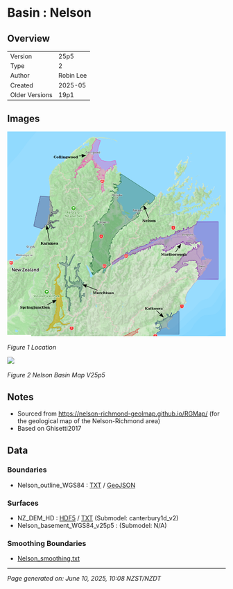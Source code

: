 # Basin : Nelson

## Overview
|         |                     |
|---------|---------------------|
| Version | 25p5           |
| Type    | 2        |
| Author  | Robin Lee            |
| Created | 2025-05           |
| Older Versions | 19p1 |


## Images
![](../images/maps/SI_north.png)

*Figure 1 Location*

![](../images/regional/Nelson_basin_map_v25p5.png)

*Figure 2 Nelson Basin Map V25p5*


## Notes
- Sourced from https://nelson-richmond-geolmap.github.io/RGMap/ (for the geological map of the Nelson-Richmond area)
- Based on Ghisetti2017

## Data
### Boundaries
- Nelson_outline_WGS84 : [TXT](../../velocity_modelling/data/regional/Nelson/Nelson_outline_WGS84.txt) / [GeoJSON](../../velocity_modelling/data/regional/Nelson/Nelson_outline_WGS84.geojson)

### Surfaces
- NZ_DEM_HD : [HDF5](../../velocity_modelling/data/global/surface/NZ_DEM_HD.h5) / [TXT](../../velocity_modelling/data/global/surface/NZ_DEM_HD.in) (Submodel: canterbury1d_v2)
- Nelson_basement_WGS84_v25p5 :  (Submodel: N/A)

### Smoothing Boundaries
- [Nelson_smoothing.txt](../../velocity_modelling/data/regional/Nelson/Nelson_smoothing.txt)

---
*Page generated on: June 10, 2025, 10:08 NZST/NZDT*
